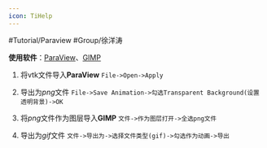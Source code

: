 ```yaml
---
icon: TiHelp
---
```


#Tutorial/Paraview #Group/徐洋涛 

**使用软件**：[ParaView](https://www.paraview.org/)、[GIMP](https://www.gimp.org/)

1. 将vtk文件导入**ParaView** 
`File->Open->Apply`

2. 导出为*png*文件
`File->Save Animation->勾选Transparent Background(设置透明背景)->OK`

3. 将*png*文件作为图层导入**GIMP**
`文件->作为图层打开->全选png文件`

4. 导出为*gif*文件
`文件->导出为->选择文件类型(gif)->勾选作为动画->导出`